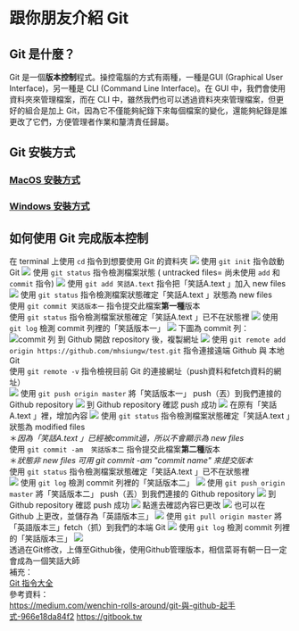 # 跟你朋友介紹 Git
## Git 是什麼？
Git 是一個**版本控制**程式。操控電腦的方式有兩種，一種是GUI (Graphical User Interface)，另一種是 CLI (Command Line Interface)。在 GUI 中，我們會使用資料夾來管理檔案，而在 CLI 中，雖然我們也可以透過資料夾來管理檔案，但更好的組合是加上 Git，因為它不僅能夠紀錄下來每個檔案的變化，還能夠紀錄是誰更改了它們，方便管理者作業和釐清責任歸屬。

## Git 安裝方式
### [MacOS 安裝方式](https://gitbook.tw/chapters/environment/install-git-in-mac.html)

### [Windows 安裝方式](https://gitbook.tw/chapters/environment/install-git-in-windows.html)

## 如何使用 Git 完成版本控制
在 terminal 上使用 `cd` 指令到想要使用 Git 的資料夾
![](https://github.com/mhsiungw/test/blob/main/作業/1.png?raw=true)
使用 `git init` 指令啟動 Git
![](https://github.com/mhsiungw/test/blob/main/作業/2.png?raw=true)
使用 `git status` 指令檢測檔案狀態 ( untracked files= 尚未使用 `add` 和 `commit` 指令)
![](https://github.com/mhsiungw/test/blob/main/作業/3.png?raw=true)
使用 `git add 笑話A.text` 指令把「笑話A.text 」加入 new files
![](https://github.com/mhsiungw/test/blob/main/作業/4.png?raw=true)
使用 `git status` 指令檢測檔案狀態確定「笑話A.text 」狀態為 new files   
使用 `git commit 笑話版本一` 指令提交此檔案**第一種**版本   
使用 `git status` 指令檢測檔案狀態確定「笑話A.text 」已不在狀態裡
![](https://github.com/mhsiungw/test/blob/main/作業/5.png?raw=true)
使用 `git log` 檢測 commit 列裡的「笑話版本一」
![](https://github.com/mhsiungw/test/blob/main/作業/6.png?raw=true)
下圖為 commit 列：
![commit 列](https://github.com/mhsiungw/test/blob/main/作業/7.png?raw=true)
到 Github 開啟 repository 後，複製網址
![](https://github.com/mhsiungw/test/blob/main/作業/7-1.png?raw=true)
使用 `git remote add origin https://github.com/mhsiungw/test.git` 指令連接遠端 Github 與 本地 Git   
使用 `git remote -v` 指令檢視目前 Git 的連接網址（push資料和fetch資料的網址）   
![](https://github.com/mhsiungw/test/blob/main/作業/8.png?raw=true) 
使用 `git push origin master` 將「笑話版本一」 push（丟）到我們連接的 Github repository
![](https://github.com/mhsiungw/test/blob/main/作業/9.png?raw=true)
到 Github repository 確認 push 成功
![](https://github.com/mhsiungw/test/blob/main/作業/10.png?raw=true)
在原有「笑話A.text 」裡，增加內容
![](https://github.com/mhsiungw/test/blob/main/作業/11.png?raw=true)
使用 `git status` 指令檢測檔案狀態確定「笑話A.text 」狀態為 modified files   
＊*因為「笑話A.text 」已經被commit過，所以不會顯示為 new files*    
使用 `git commit -am  笑話版本二` 指令提交此檔案**第二種**版本     
＊*狀態非 new files 可用 git commit -am "commit name" 來提交版本*   
使用 `git status` 指令檢測檔案狀態確定「笑話A.text 」已不在狀態裡   
![](https://github.com/mhsiungw/test/blob/main/作業/12.png?raw=true)
使用 `git log` 檢測 commit 列裡的「笑話版本二」
![](https://github.com/mhsiungw/test/blob/main/作業/13.png?raw=true)
使用 `git push origin master` 將「笑話版本二」 push（丟）到我們連接的 Github repository
![](https://github.com/mhsiungw/test/blob/main/作業/14.png?raw=true)
到 Github repository 確認 push 成功
![](https://github.com/mhsiungw/test/blob/main/作業/15.png?raw=true)
點進去確認內容已更改
![](https://github.com/mhsiungw/test/blob/main/作業/16.png?raw=true)
也可以在 Github 上更改，並儲存為「英語版本三」
![](https://github.com/mhsiungw/test/blob/main/作業/17.png?raw=true)
使用 `git pull origin master` 將「英語版本三」fetch（抓）到我們的本端 Git
![](https://github.com/mhsiungw/test/blob/main/作業/18-1.png?raw=true)
使用 `git log` 檢測 commit 列裡的「笑話版本三」
![](https://github.com/mhsiungw/test/blob/main/作業/19.png?raw=true)   
透過在Git修改，上傳至Github後，使用Github管理版本，相信菜哥有朝一日一定會成為一個笑話大師   
補充：   
[Git 指令大全](https://git-scm.com/docs)   
參考資料：    
https://medium.com/wenchin-rolls-around/git-與-github-起手式-966e18da84f2
https://gitbook.tw




